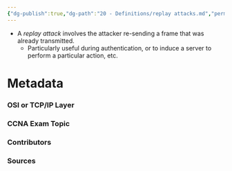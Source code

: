 ```yaml
---
{"dg-publish":true,"dg-path":"20 - Definitions/replay attacks.md","permalink":"/20-definitions/replay-attacks/","tags":["defs_ccna"]}
---
```


- A *replay attack* involves the attacker re-sending a frame that was already transmitted.
	- Particularly useful during authentication, or to induce a server to perform a particular action, etc.


# Metadata
### OSI or TCP/IP Layer

### CCNA Exam Topic

### Contributors

### Sources

